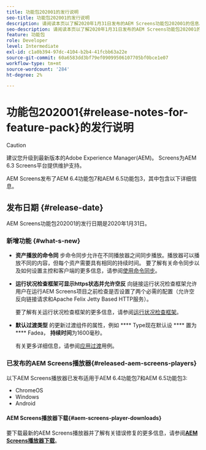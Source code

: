 ```yaml
---
title: 功能包202001的发行说明
seo-title: 功能包202001的发行说明
description: 请阅读本页以了解2020年1月31日发布的AEM Screens功能包202001的信息。
seo-description: 请阅读本页以了解2020年1月31日发布的AEM Screens功能包202001的信息。
feature: 功能包
role: Developer
level: Intermediate
exl-id: c1a0b394-97dc-4104-b2b4-41fcbb63a22e
source-git-commit: 60a6583dd3bf79ef09099506107705bf0bce1e07
workflow-type: tm+mt
source-wordcount: '284'
ht-degree: 2%

---
```


# 功能包202001{#release-notes-for-feature-pack}的发行说明

>[!CAUTION]
>
>建议您升级到最新版本的Adobe Experience Manager(AEM)。 Screens为AEM 6.3 Screens平台提供维护支持。

AEM Screens发布了AEM 6.4功能包7和AEM 6.5功能包3，其中包含以下详细信息。

## 发布日期 {#release-date}

AEM Screens功能包202001的发行日期是2020年1月31日。

### 新增功能 {#what-s-new}

* **资产播放的命令同**
步命令同步允许在不同播放器之间同步播放。播放器可以播放不同的内容，但每个资产需要具有相同的持续时间。
要了解有关命令同步以及如何设置主控和客户端的更多信息，请参阅[使用命令同步](using-command-sync.md)。

* **运行状况检查框架可显示https状态并允许空反**
向链接运行状况检查框架允许用户在运行AEM Screens项目之前检查是否设置了两个必需的配置（允许空反向链接请求和Apache Felix Jetty Based HTTP服务）。

   要了解有关运行状况检查框架的更多信息，请参阅[运行状况检查框架](/help/user-guide/configuring-screens-introduction.md#health-check-framework)。

* **默认过渡类型**
的更新过渡组件的属性，例如 
**** Type现在默认设 **** 置为 **** Fadea， **持续时间**&#x200B;为1600毫秒。

   有关更多详细信息，请参阅[应用过渡](/help/user-guide/applying-transitions.md)用例。


### 已发布的AEM Screens播放器{#released-aem-screens-players}

以下AEM Screens播放器已发布适用于AEM 6.4功能包7和AEM 6.5功能包3:

* ChromeOS
* Windows
* Android

#### AEM Screens播放器下载{#aem-screens-player-downloads}

要下载最新的AEM Screens播放器并了解有关错误修复的更多信息，请参阅&#x200B;[**AEM Screens播放器下载**](https://download.macromedia.com/screens/)。

